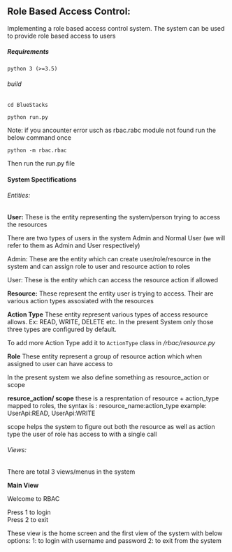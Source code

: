 ## **Role Based Access Control:**

Implementing a role based access control system.
The system can be used to provide role based access to users

##### _Requirements_

`python 3 (>=3.5)
`
###### _build_

`cd BlueStacks
`

`python run.py`

Note: if you ancounter error usch as rbac.rabc module not found run the below command once

`python -m rbac.rbac`

Then run the run.py file

#### **System Spectifications**

###### _Entities:_

**User:** These is the entity representing the system/person trying to access the resources

There are two types of users in the system Admin and Normal User (we will refer to them as Admin and User respectively)

Admin: These are the entity which can create user/role/resource in the system and can assign role to user and resource action to roles

User: These is the entity which can access the resource action if allowed

**Resource:** These represent the entity user is trying to access. Their are various action types assosiated with the resources

**Action Type** These entity represent various types of access resource allows. Ex: READ, WRITE, DELETE etc.
In the present System only those three types are configured by default.

To add more Action Type add it to `ActionType` class in _/rbac/resource.py_

**Role** These entity represent a group of resource action which when assigned to user can have access to

In the present system we also define something as resource_action or scope

**resurce_action/ scope** these is a resprentation of resource + action_type mapped to roles, the syntax is : resource_name:action_type example: UserApi:READ, UserApi:WRITE

scope helps the system to figure out both the resource as well as action type the user of role has access to with a single call



###### _Views:_

There are total 3 views/menus in the system

**Main View**

Welcome to RBAC

Press 1 to login    
Press 2 to exit

These view is the home screen and the first view of the system with below options:
1: to login with username and password
2: to exit from the system

